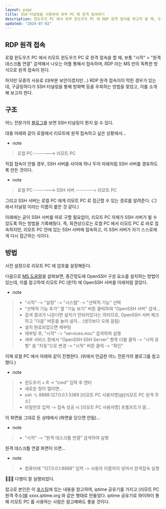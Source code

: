 ```yaml
---
layout: page
title: SSH 터널링을 사용하여 외부 PC 에 원격 접속하기
description: 윈도우즈 PC 에서 외부 윈도우즈 PC 에 RDP 원격 접속을 하고자 할 때, SSH 터널링을 통해 방화벽 등 우회하는 방법
updated: "2024-07-02"
---
```


## RDP 원격 접속

로컬 윈도우즈 PC 에서 리모트 윈도우즈 PC 로 원격 접속을 할 때, 보통 "시작" > "원격 데스크톱 연결" 검색해서 나오는 어플 통해서 접속하며, RDP 라는 MS 만의 독특한 방식으로 원격 접속이 된다.

하지만 모종의 사유로 (대부분 보안이겠지만...) RDP 원격 접속이이 막힌 경우가 있는데, 구글링하다가 SSH 터널링을 통해 방화벽 등을 우회하는 방법을 찾았고, 이를 소개해 보고자 한다.

## 구조

어느 전문가의 [블로그](https://omoknooni.tistory.com/m/73)를 보면 SSH 터널링이 뭔지 알 수 있다.

대충 아래와 같이 로컬에서 리모트에 원격 접속하고 싶은 상황에서...

- note
> 로컬 PC --------> 리모트 PC

직접 접속이 안될 경우, SSH 서버를 사이에 하나 두어 아래처럼 SSH 서버를 경유하도록 만든 것이다. 

- note
> 로컬 PC --------> SSH 서버 ---------> 리모트 PC

그리고 SSH 서버는 로컬 PC 에게 리모트 PC 로 접근할 수 있는 경로를 알려준다. (그래서 터널링 이라는 이름이 붙은 것 같다.)

아래에는 굳이 SSH 서버를 따로 구할 필요없이, 리모트 PC 자체가 SSH 서버가 될 수 있도록 하는 방법을 기록해뒀다. 즉, 외견상으로는 로컬 PC 에서 리모트 PC 로 바로 접속하지만, 리모트 PC 안에 있는 SSH 서버에 접속하고, 이 SSH 서버가 자기 스스로에게 다시 접근하는 식이다.

## 방법

사전 설정으로 리모트 PC 에 암호를 설정해둔다.

다음으로 [MS 도움말](https://learn.microsoft.com/ko-kr/windows-server/administration/openssh/openssh_install_firstuse?tabs=gui)을 살펴보면, 중간정도에 OpenSSH 구성 요소를 설치하는 방법이 있는데, 이를 참고하여 리모트 PC (윈11) 에 OpenSSH 서버를 아래처럼 깔았다.

- note
> - "시작" -> "설정" -> "시스템" -> "선택적 기능" 선택
> - "선택적 기능 추가" 옆 "기능 보기" 버튼 클릭하여 "OpenSSH 서버" 검색...
> - 검색 결과가 나온다면 설치가 안되어있다는 의미므로, OpenSSH 서버 체크하고 "다음" 버튼을 눌러 설치... (생각보다 오래 걸림)
> - 설치 완료되었으면 재부팅
> - 재부팅 후, "시작" -> "services.msc" 검색하여 실행
> - 세부 서비스 창에서 "OpenSSH SSH Server" 항목 더블 클릭 -> "시작 유형" 을 "자동"으로 변경 -> "시작" 버튼 클릭 -> "확인"

이제 로컬 PC 에서 아래와 같이 진행한다. (위에서 언급한 어느 전문가의 블로그를 참고했다.)

- note
> - 윈도우키 + R -> "cmd" 입력 후 엔터
> - 새로운 창이 열리면... 
> - ssh -L 8888:127.0.0.1:3389 [리모트 PC 사용자명]@[리모트 PC 원격 주소]
> - 비밀번호 입력 -> 접속 성공 시 [리모트 PC 사용자명] 프롬프트가 뜸...

이 화면을 그대로 둔 상태에서 (화면을 닫으면 안됨)...

- note
> - "시작" -> "원격 데스크톱 연결" 검색하여 실행

원격 데스크톱 연결 화면이 뜨면...

- note
> - 컴퓨터에 "127.0.0.1:8888" 입력 -> 사용자 이름까지 넣어서 원격접속 실행

👏👏👏 다행이 잘 실행되었다.

참고로 본인은 이 [포스팅](/post/install-domestic-server-with-smarphone-or-tablet)에 있는 내용을 참고하여, iptime 공유기를 가지고 [리모트 PC 원격 주소]를 xxxx.iptime.org 와 같은 형태로 만들었다. iptime 공유기로 와이파이 통해 리모트 PC 를 사용하는 사람은 참고해봐도 좋을 것이다.

